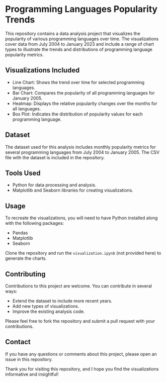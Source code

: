 # Programming Languages Popularity Trends

This repository contains a data analysis project that visualizes the popularity of various programming languages over time. The visualizations cover data from July 2004 to January 2023 and include a range of chart types to illustrate the trends and distributions of programming language popularity metrics.

## Visualizations Included

- Line Chart: Shows the trend over time for selected programming languages.
- Bar Chart: Compares the popularity of all programming languages for January 2005.
- Heatmap: Displays the relative popularity changes over the months for all languages.
- Box Plot: Indicates the distribution of popularity values for each programming language.

## Dataset

The dataset used for this analysis includes monthly popularity metrics for several programming languages from July 2004 to January 2005. The CSV file with the dataset is included in the repository.

## Tools Used

- Python for data processing and analysis.
- Matplotlib and Seaborn libraries for creating visualizations.

## Usage

To recreate the visualizations, you will need to have Python installed along with the following packages:

- Pandas
- Matplotlib
- Seaborn

Clone the repository and run the `visualization.ipynb` (not provided here) to generate the charts.

## Contributing

Contributions to this project are welcome. You can contribute in several ways:

- Extend the dataset to include more recent years.
- Add new types of visualizations.
- Improve the existing analysis code.

Please feel free to fork the repository and submit a pull request with your contributions.

## Contact

If you have any questions or comments about this project, please open an issue in this repository.

Thank you for visiting this repository, and I hope you find the visualizations informative and insightful!
